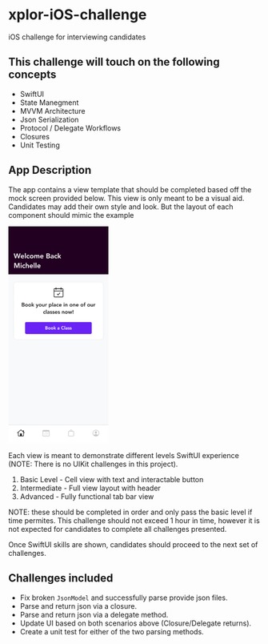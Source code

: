 # xplor-iOS-challenge
iOS challenge for interviewing candidates

## This challenge will touch on the following concepts
* SwiftUI
* State Manegment 
* MVVM Architecture
* Json Serialization
* Protocol / Delegate Workflows
* Closures
* Unit Testing

## App Description 
The app contains a view template that should be completed based off the mock screen provided below. This view is only meant to be a visual aid. Candidates may add their own style and look. But the layout of each component should mimic the example

<img src="example.png" alt="isolated" width="200"/>


Each view is meant to demonstrate different levels SwiftUI experience (NOTE: There is no UIKit challenges in this project).
1. Basic Level - Cell view with text and interactable button
2. Intermediate - Full view layout with header
3. Advanced - Fully functional tab bar view

NOTE: these should be completed in order and only pass the basic level if time permites. This challenge should not exceed 1 hour in time, however it is not expected for candidates to complete all challenges presented. 

Once SwiftUI skills are shown, candidates should proceed to the next set of challenges. 

## Challenges included
- Fix broken `JsonModel` and successfully parse provide json files.
- Parse and return json via a closure.
- Parse and return json via a delegate method.
- Update UI based on both scenarios above (Closure/Delegate returns).
- Create a unit test for either of the two parsing methods. 
